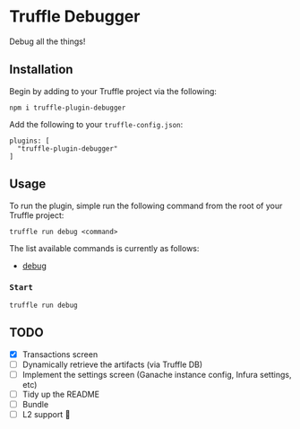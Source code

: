 # Truffle Debugger

Debug all the things!

## Installation

Begin by adding to your Truffle project via the following:

```
npm i truffle-plugin-debugger
```

Add the following to your `truffle-config.json`:

```
plugins: [
  "truffle-plugin-debugger"
]
```

## Usage

To run the plugin, simple run the following command from the root of your Truffle project:

```
truffle run debug <command>
```

The list available commands is currently as follows:

- [debug](#debug)

<a name="upload"></a>
### `Start`

```
truffle run debug
```

## TODO

- [x] Transactions screen
- [ ] Dynamically retrieve the artifacts (via Truffle DB)
- [ ] Implement the settings screen (Ganache instance config, Infura settings, etc)
- [ ] Tidy up the README
- [ ] Bundle
- [ ] L2 support 🎉